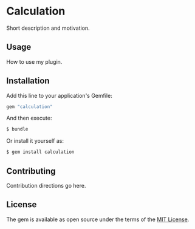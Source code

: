 # Calculation
Short description and motivation.

## Usage
How to use my plugin.

## Installation
Add this line to your application's Gemfile:

```ruby
gem "calculation"
```

And then execute:
```bash
$ bundle
```

Or install it yourself as:
```bash
$ gem install calculation
```

## Contributing
Contribution directions go here.

## License
The gem is available as open source under the terms of the [MIT License](https://opensource.org/licenses/MIT).
